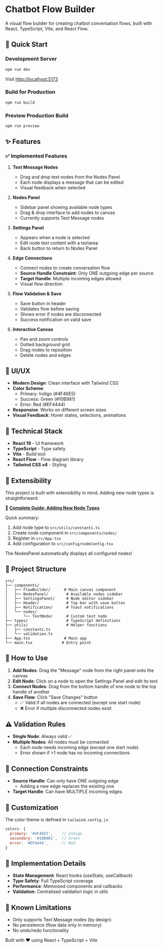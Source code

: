 # Chatbot Flow Builder

A visual flow builder for creating chatbot conversation flows, built with React, TypeScript, Vite, and React Flow.

## 🚀 Quick Start

### Development Server

```bash
npm run dev
```

Visit [http://localhost:5173](http://localhost:5173)

### Build for Production

```bash
npm run build
```

### Preview Production Build

```bash
npm run preview
```

## ✨ Features

### ✅ Implemented Features

1. **Text Message Nodes**

   - Drag and drop text nodes from the Nodes Panel
   - Each node displays a message that can be edited
   - Visual feedback when selected

2. **Nodes Panel**

   - Sidebar panel showing available node types
   - Drag & drop interface to add nodes to canvas
   - Currently supports Text Message nodes

3. **Settings Panel**

   - Appears when a node is selected
   - Edit node text content with a textarea
   - Back button to return to Nodes Panel

4. **Edge Connections**

   - Connect nodes to create conversation flow
   - **Source Handle Constraint**: Only ONE outgoing edge per source
   - **Target Handle**: Multiple incoming edges allowed
   - Visual flow direction

5. **Flow Validation & Save**

   - Save button in header
   - Validates flow before saving
   - Shows error if nodes are disconnected
   - Success notification on valid save

6. **Interactive Canvas**
   - Pan and zoom controls
   - Dotted background grid
   - Drag nodes to reposition
   - Delete nodes and edges

## 🎨 UI/UX

- **Modern Design**: Clean interface with Tailwind CSS
- **Color Scheme**:
  - Primary: Indigo (#4F46E5)
  - Success: Green (#10B981)
  - Error: Red (#EF4444)
- **Responsive**: Works on different screen sizes
- **Visual Feedback**: Hover states, selections, animations

## 🔧 Technical Stack

- **React 19** - UI framework
- **TypeScript** - Type safety
- **Vite** - Build tool
- **React Flow** - Flow diagram library
- **Tailwind CSS v4** - Styling

## 🔌 Extensibility

This project is built with extensibility in mind. Adding new node types is straightforward:

📖 **[Complete Guide: Adding New Node Types](./ADDING_NEW_NODES.md)**

Quick summary:

1. Add node type to `src/utils/constants.ts`
2. Create node component in `src/components/nodes/`
3. Register in `src/App.tsx`
4. Add configuration to `src/config/nodeConfig.tsx`

The NodesPanel automatically displays all configured nodes!

## 📁 Project Structure

```
src/
├── components/
│   ├── FlowBuilder/      # Main canvas component
│   ├── NodesPanel/        # Available nodes sidebar
│   ├── SettingsPanel/     # Node editor sidebar
│   ├── Header/            # Top bar with save button
│   ├── Notification/      # Toast notifications
│   └── nodes/
│       └── TextNode/      # Custom text node
├── types/                 # TypeScript definitions
├── utils/                 # Helper functions
│   ├── constants.ts
│   └── validation.ts
├── App.tsx               # Main app
└── main.tsx             # Entry point
```

## 🎯 How to Use

1. **Add Nodes**: Drag the "Message" node from the right panel onto the canvas
2. **Edit Node**: Click on a node to open the Settings Panel and edit its text
3. **Connect Nodes**: Drag from the bottom handle of one node to the top handle of another
4. **Save Flow**: Click "Save Changes" button
   - ✅ Valid if all nodes are connected (except one start node)
   - ❌ Error if multiple disconnected nodes exist

## ⚠️ Validation Rules

- **Single Node**: Always valid ✅
- **Multiple Nodes**: All nodes must be connected
  - Each node needs incoming edge (except one start node)
  - Error shown if >1 node has no incoming connections

## 🔄 Connection Constraints

- **Source Handle**: Can only have ONE outgoing edge
  - Adding a new edge replaces the existing one
- **Target Handle**: Can have MULTIPLE incoming edges

## 🎨 Customization

The color theme is defined in `tailwind.config.js`:

```javascript
colors: {
  primary: '#4F46E5',    // Indigo
  secondary: '#10B981',  // Green
  error: '#EF4444',      // Red
}
```

## 📝 Implementation Details

- **State Management**: React hooks (useState, useCallback)
- **Type Safety**: Full TypeScript coverage
- **Performance**: Memoized components and callbacks
- **Validation**: Centralized validation logic in utils

## 🐛 Known Limitations

- Only supports Text Message nodes (by design)
- No persistence (flow data only in memory)
- No undo/redo functionality


Built with ❤️ using React + TypeScript + Vite
